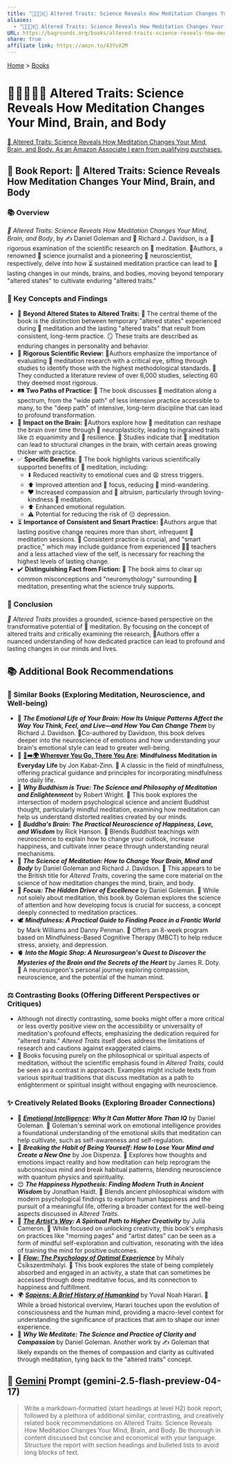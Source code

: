 ```yaml
---
title: "🔬🧘🏼‍♀️🧠 Altered Traits: Science Reveals How Meditation Changes Your Mind, Brain, and Body"
aliases:
  - "🔬🧘🏼‍♀️🧠 Altered Traits: Science Reveals How Meditation Changes Your Mind, Brain, and Body"
URL: https://bagrounds.org/books/altered-traits-science-reveals-how-meditation-changes-your-mind-brain-and-body
share: true
affiliate link: https://amzn.to/43YvX2M
---
```

[Home](../index.md) > [Books](./index.md)  
# 🔬🧘🏼‍♀️🧠 Altered Traits: Science Reveals How Meditation Changes Your Mind, Brain, and Body  
[🛒 Altered Traits: Science Reveals How Meditation Changes Your Mind, Brain, and Body. As an Amazon Associate I earn from qualifying purchases.](https://amzn.to/43YvX2M)  
  
## 📖 Book Report: 🧠 Altered Traits: Science Reveals How Meditation Changes Your Mind, Brain, and Body  
  
### 📚 Overview  
  
*🧠 Altered Traits: Science Reveals How Meditation Changes Your Mind, Brain, and Body*, by ✍️ Daniel Goleman and 🧠 Richard J. Davidson, is a 🔬 rigorous examination of the scientific research on 🧘 meditation. 👨‍Authors, a renowned 📰 science journalist and a pioneering 🧠 neuroscientist, respectively, delve into how ⏳ sustained meditation practice can lead to 🔄 lasting changes in our minds, brains, and bodies, moving beyond temporary "altered states" to cultivate enduring "altered traits."  
  
### 🔑 Key Concepts and Findings  
  
* 🔄 **Beyond Altered States to Altered Traits:** 🔑 The central theme of the book is the distinction between temporary "altered states" experienced during 🧘 meditation and the lasting "altered traits" that result from consistent, long-term practice. 🪞 These traits are described as enduring changes in personality and behavior.  
* 🔬 **Rigorous Scientific Review:** 👨‍Authors emphasize the importance of evaluating 🧘 meditation research with a critical eye, sifting through studies to identify those with the highest methodological standards. 🔎 They conducted a literature review of over 6,000 studies, selecting 60 they deemed most rigorous.  
* 🛤️ **Two Paths of Practice:** 📖 The book discusses 🧘 meditation along a spectrum, from the "wide path" of less intensive practice accessible to many, to the "deep path" of intensive, long-term discipline that can lead to profound transformation.  
* 🧠 **Impact on the Brain:** 👨‍Authors explore how 🧘 meditation can reshape the brain over time through 🧠 neuroplasticity, leading to ingrained traits like ⚖️ equanimity and 💪 resilience. 🔬 Studies indicate that 🧘 meditation can lead to structural changes in the brain, with certain areas growing thicker with practice.  
* ✅ **Specific Benefits:** 📖 The book highlights various scientifically supported benefits of 🧘 meditation, including:  
    * ⬇️ Reduced reactivity to emotional cues and 😫 stress triggers.  
    * ⬆️ Improved attention and 🎯 focus, reducing 💭 mind-wandering.  
    * ❤️ Increased compassion and 🤝 altruism, particularly through loving-kindness 🧘 meditation.  
    * ⬆️ Enhanced emotional regulation.  
    * ⚠️ Potential for reducing the risk of 😔 depression.  
* ⏳ **Importance of Consistent and Smart Practice:** 👨‍Authors argue that lasting positive change requires more than short, infrequent 🧘 meditation sessions. 📅 Consistent practice is crucial, and "smart practice," which may include guidance from experienced 👨‍🏫 teachers and a less attached view of the self, is necessary for reaching the highest levels of lasting change.  
* ✔️ **Distinguishing Fact from Fiction:** 📖 The book aims to clear up common misconceptions and "neuromythology" surrounding 🧘 meditation, presenting what the science truly supports.  
  
### 📝 Conclusion  
  
*🧠 Altered Traits* provides a grounded, science-based perspective on the transformative potential of 🧘 meditation. By focusing on the concept of altered traits and critically examining the research, 👨‍Authors offer a nuanced understanding of how dedicated practice can lead to profound and lasting changes in our minds and lives.  
  
## 📚 Additional Book Recommendations  
  
### 🤝 Similar Books (Exploring Meditation, Neuroscience, and Well-being)  
  
* 🧠 ***The Emotional Life of Your Brain: How Its Unique Patterns Affect the Way You Think, Feel, and Live—and How You Can Change Them*** by Richard J. Davidson. 👨‍Co-authored by Davidson, this book delves deeper into the neuroscience of emotions and how understanding your brain's emotional style can lead to greater well-being.  
* 🧘 **[👣➡️🌍 Wherever You Go, There You Are](./wherever-you-go-there-you-are.md): Mindfulness Meditation in Everyday Life** by Jon Kabat-Zinn. 📖 A classic in the field of mindfulness, offering practical guidance and principles for incorporating mindfulness into daily life.  
* 🧐 ***Why Buddhism is True: The Science and Philosophy of Meditation and Enlightenment*** by Robert Wright. 📖 This book explores the intersection of modern psychological science and ancient Buddhist thought, particularly mindful meditation, examining how meditation can help us understand distorted realities created by our minds.  
* 🧠 ***Buddha's Brain: The Practical Neuroscience of Happiness, Love, and Wisdom*** by Rick Hanson. 📖 Blends Buddhist teachings with neuroscience to explain how to change your outlook, increase happiness, and cultivate inner peace through understanding neural mechanisms.  
* 🔬 ***The Science of Meditation: How to Change Your Brain, Mind and Body*** by Daniel Goleman and Richard J. Davidson. 📖 This appears to be the British title for *Altered Traits*, covering the same core material on the science of how meditation changes the mind, brain, and body.  
* 🎯 ***Focus: The Hidden Driver of Excellence*** by Daniel Goleman. 📖 While not solely about meditation, this book by Goleman explores the science of attention and how developing focus is crucial for success, a concept deeply connected to meditation practices.  
* 🕊️ ***Mindfulness: A Practical Guide to Finding Peace in a Frantic World*** by Mark Williams and Danny Penman. 📖 Offers an 8-week program based on Mindfulness-Based Cognitive Therapy (MBCT) to help reduce stress, anxiety, and depression.  
* 🫀 ***Into the Magic Shop: A Neurosurgeon's Quest to Discover the Mysteries of the Brain and the Secrets of the Heart*** by James R. Doty. 📖 A neurosurgeon's personal journey exploring compassion, neuroscience, and the potential of the human mind.  
  
### ⚖️ Contrasting Books (Offering Different Perspectives or Critiques)  
  
* Although not directly contrasting, some books might offer a more critical or less overtly positive view on the accessibility or universality of meditation's profound effects, emphasizing the dedication required for "altered traits." *Altered Traits* itself does address the limitations of research and cautions against exaggerated claims.  
* 📖 Books focusing purely on the philosophical or spiritual aspects of meditation, without the scientific emphasis found in *Altered Traits*, could be seen as a contrast in approach. Examples might include texts from various spiritual traditions that discuss meditation as a path to enlightenment or spiritual insight without engaging with neuroscience.  
  
### ✨ Creatively Related Books (Exploring Broader Connections)  
  
* 🧠 ***[Emotional Intelligence](./emotional-intelligence.md): Why It Can Matter More Than IQ*** by Daniel Goleman. 📖 Goleman's seminal work on emotional intelligence provides a foundational understanding of the emotional skills that meditation can help cultivate, such as self-awareness and self-regulation.  
* 🧠 ***Breaking the Habit of Being Yourself: How to Lose Your Mind and Create a New One*** by Joe Dispenza. 📖 Explores how thoughts and emotions impact reality and how meditation can help reprogram the subconscious mind and break habitual patterns, blending neuroscience with quantum physics and spirituality.  
* 😊 ***The Happiness Hypothesis: Finding Modern Truth in Ancient Wisdom*** by Jonathan Haidt. 📖 Blends ancient philosophical wisdom with modern psychological findings to explore human happiness and the pursuit of a meaningful life, offering a broader context for the well-being aspects discussed in *Altered Traits*.  
* 🎨 ***[The Artist's Way](./the-artists-way.md): A Spiritual Path to Higher Creativity*** by Julia Cameron. 📖 While focused on unlocking creativity, this book's emphasis on practices like "morning pages" and "artist dates" can be seen as a form of mindful self-exploration and cultivation, resonating with the idea of training the mind for positive outcomes.  
* 🌊 ***[Flow: The Psychology of Optimal Experience](./flow-the-psychology-of-optimal-experience.md)*** by Mihaly Csikszentmihalyi. 📖 This book explores the state of being completely absorbed and engaged in an activity, a state that can sometimes be accessed through deep meditative focus, and its connection to happiness and fulfillment.  
* 🌍 ***[Sapiens: A Brief History of Humankind](./sapiens-a-brief-history-of-humankind.md)*** by Yuval Noah Harari. 📖 While a broad historical overview, Harari touches upon the evolution of consciousness and the human mind, providing a macro-level context for understanding the significance of practices that aim to shape our inner experience.  
* 🧘 ***Why We Meditate: The Science and Practice of Clarity and Compassion*** by Daniel Goleman. Another work by ✍️ Goleman that likely expands on the themes of compassion and clarity as cultivated through meditation, tying back to the "altered traits" concept.  
  
## 💬 [Gemini](../software/gemini.md) Prompt (gemini-2.5-flash-preview-04-17)  
> Write a markdown-formatted (start headings at level H2) book report, followed by a plethora of additional similar, contrasting, and creatively related book recommendations on Altered Traits: Science Reveals How Meditation Changes Your Mind, Brain, and Body. Be thorough in content discussed but concise and economical with your language. Structure the report with section headings and bulleted lists to avoid long blocks of text.